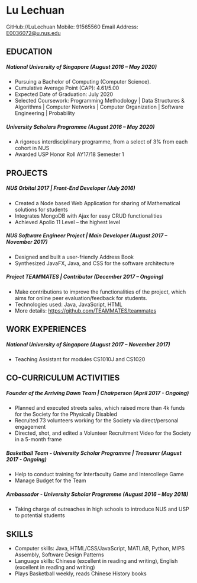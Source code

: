 # Lu Lechuan

GitHub://LuLechuan
Mobile:  91565560
Email Address: E0036072@u.nus.edu

## EDUCATION

##### National University of Singapore (August 2016 – May 2020)
- Pursuing a Bachelor of Computing (Computer Science).
- Cumulative Average Point (CAP): 4.61/5.00
- Expected Date of Graduation: July 2020
- Selected Coursework: Programming Methodology | Data Structures & Algorithms | Computer Networks | Computer Organization | Software Engineering | Probability

##### University Scholars Programme (August 2016 – May 2020)
- A rigorous interdisciplinary programme, from a select of 3% from each cohort in NUS
- Awarded USP Honor Roll AY17/18 Semester 1

## PROJECTS

##### NUS Orbital 2017 | Front-End Developer (July 2016)
- Created a Node based Web Application for sharing of Mathematical solutions for students
- Integrates MongoDB with Ajax for easy CRUD functionalities
- Achieved Apollo 11 Level – the highest level

##### NUS Software Engineer	Project | Main Developer (August 2017 – November 2017)
- Designed and built a user-friendly Address Book
- Synthesized JavaFX, Java, and CSS for the software architecture

##### Project TEAMMATES | Contributor (December 2017 – Ongoing)
- Make contributions to improve the functionalities of the project, which aims for online peer evaluation/feedback for students.
- Technologies used: Java, JavaScript, HTML
- More details: https://github.com/TEAMMATES/teammates

## WORK EXPERIENCES

##### National University of Singapore (August 2017 – November 2017)
- Teaching Assistant for modules CS1010J and CS1020

## CO-CURRICULUM ACTIVITIES

##### Founder of the Arriving Dawn Team | Chairperson (April 2017 - Ongoing)
- Planned and executed streets sales, which raised more than 4k funds for the Society for the Physically Disabled
- Recruited 73 volunteers working for the Society via direct/personal engagement
- Directed, shot, and edited a Volunteer Recruitment Video for the Society in a 5-month frame

##### Basketball Team - University Scholar Programme | Treasurer (August 2017 - Ongoing)
- Help to conduct training for Interfaculty Game and Intercollege Game
- Manage Budget for the Team

##### Ambassador - University Scholar Programme (August 2016 – May 2018)
- Taking charge of outreaches in high schools to introduce NUS and USP to potential students

## SKILLS

* Computer skills:  Java, HTML/CSS/JavaScript, MATLAB, Python, MIPS Assembly, Software Design Patterns
* Language skills: Chinese (excellent in reading and writing), English (excellent in reading and writing)
* Plays Basketball weekly, reads Chinese History books

